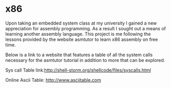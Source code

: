 # x86
Upon taking an embedded system class at my university I gained a new appreciation for assembly programming. As a result I sought out a means of learning another assembly language. This project is me following the lessons provided by the website asmtutor to learn x86 assembly on free time. 

Below is a link to a website that features a table of all the system calls necessary for the asmtutor tutorial in addition to more that can be explored.

Sys call Table link:http://shell-storm.org/shellcode/files/syscalls.html

Online Ascii Table: http://www.asciitable.com
